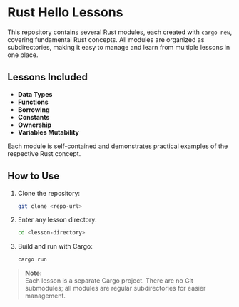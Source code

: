 # Rust Hello Lessons

This repository contains several Rust modules, each created with `cargo new`, covering fundamental Rust concepts. All modules are organized as subdirectories, making it easy to manage and learn from multiple lessons in one place.

## Lessons Included

- **Data Types**
- **Functions**
- **Borrowing**
- **Constants**
- **Ownership**
- **Variables Mutability**

Each module is self-contained and demonstrates practical examples of the respective Rust concept.

## How to Use

1. Clone the repository:
   ```sh
   git clone <repo-url>
   ```
2. Enter any lesson directory:
   ```sh
   cd <lesson-directory>
   ```
3. Build and run with Cargo:
   ```sh
   cargo run
   ```

> **Note:**  
> Each lesson is a separate Cargo project. There are no Git submodules; all modules are regular subdirectories for easier management.
